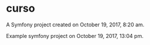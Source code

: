 curso
=====

A Symfony project created on October 19, 2017, 8:20 am.

Example symfony project on October 19, 2017, 13:04 pm.